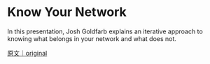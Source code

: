 
# Know Your Network

In this presentation, Josh Goldfarb explains an iterative approach to knowing what belongs in your network and what does not.

[原文｜original](https://insights.sei.cmu.edu/library/know-your-network/)
        